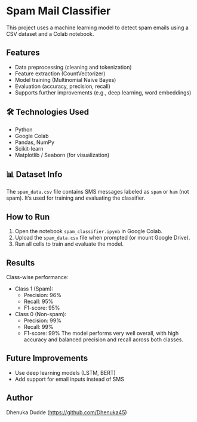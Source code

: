 # Spam Mail Classifier

This project uses a machine learning model to detect spam emails using a CSV dataset and a Colab notebook.


## Features

- Data preprocessing (cleaning and tokenization)
- Feature extraction (CountVectorizer)
- Model training (Multinomial Naive Bayes)
- Evaluation (accuracy, precision, recall)
- Supports further improvements (e.g., deep learning, word embeddings)

## 🛠️ Technologies Used

- Python
- Google Colab
- Pandas, NumPy
- Scikit-learn
- Matplotlib / Seaborn (for visualization)

## 📊 Dataset Info

The `spam_data.csv` file contains SMS messages labeled as `spam` or `ham` (not spam). It’s used for training and evaluating the classifier.

## How to Run

1. Open the notebook `spam_classifier.ipynb` in Google Colab.
2. Upload the `spam_data.csv` file when prompted (or mount Google Drive).
3. Run all cells to train and evaluate the model.

##  Results
 
 Class-wise performance:
- Class 1 (Spam):
  - Precision: 96%
  - Recall: 95%
  - F1-score: 95%
- Class 0 (Non-spam):
  - Precision: 99%
  - Recall: 99%
  - F1-score: 99%
The model performs very well overall, with high accuracy and balanced precision and recall across both classes.

## Future Improvements

- Use deep learning models (LSTM, BERT)
- Add support for email inputs instead of SMS

##  Author

  Dhenuka Dudde
  (https://github.com/Dhenuka45)
